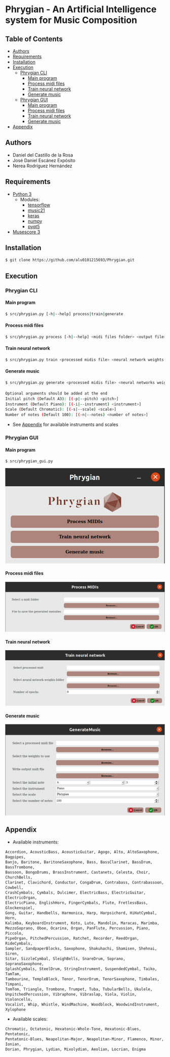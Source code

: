 # Phrygian - An Artificial Intelligence system for Music Composition <!-- omit in toc -->

## Table of Contents  <!-- omit in toc -->
- [Authors](#authors)
- [Requirements](#requirements)
- [Installation](#installation)
- [Execution](#execution)
  - [Phrygian CLI](#phrygian-cli)
    - [Main program](#main-program)
    - [Process midi files](#process-midi-files)
    - [Train neural network](#train-neural-network)
    - [Generate music](#generate-music)
  - [Phrygian GUI](#phrygian-gui)
    - [Main program](#main-program-1)
    - [Process midi files](#process-midi-files-1)
    - [Train neural network](#train-neural-network-1)
    - [Generate music](#generate-music-1)
- [Appendix](#appendix)

## Authors
  * Daniel del Castillo de la Rosa
  * José Daniel Escánez Expósito
  * Nerea Rodríguez Hernández

## Requirements
  * [Python 3](https://www.python.org/downloads/)
    * Modules:
        - [tensorflow](https://www.tensorflow.org/install)
        - [music21](https://web.mit.edu/music21/doc/installing/)
        - [keras](https://keras.io/about/#installation-amp-compatibility)
        - [numpy](https://numpy.org/install/)
        - [pyqt5](https://pypi.org/project/PyQt5/)
  * [Musescore 3](https://musescore.org/en/download)


## Installation

```bash
$ git clone https://github.com/alu0101215693/Phrygian.git
```

## Execution
### Phrygian CLI
#### Main program
```bash
$ src/phrygian.py [-h|--help] process|train|generate
```
#### Process midi files
```bash
$ src/phrygian.py process [-h|--help] <midi files folder> <output file>
```
#### Train neural network
```bash
$ src/phrygian.py train <processed midis file> <neural network weights folder> <number of epochs>
```
#### Generate music
```bash
$ src/phrygian.py generate <processed midis file> <neural networks weights> <output midi file>

Optional arguments should be added at the end
Initial pitch (Default A3): [(-p|--pitch) <pitch>] 
Instrument (Default Piano): [(-i|--instrument) <instrument>]
Scale (Default Chromatic): [(-s|--scale) <scale>] 
Number of notes (Default 100): [(-n|--notes) <number of notes>] 
```
  * See [Appendix](#appendix) for available instruments and scales

### Phrygian GUI
#### Main program
```bash
$ src/phrygian_gui.py
```
![Main program Image](./images/main_program.png)
#### Process midi files
![Process midi files Image](./images/process.png)
#### Train neural network
![Train neural network Image](./images/train.png)
#### Generate music
![Generate music Image](./images/generate.png)

## Appendix
* Available instruments: 
```
Accordion, AcousticBass, AcousticGuitar, Agogo, Alto, AltoSaxophone, Bagpipes,
Banjo, Baritone, BaritoneSaxophone, Bass, BassClarinet, BassDrum, BassTrombone,
Bassoon, BongoDrums, BrassInstrument, Castanets, Celesta, Choir, ChurchBells,
Clarinet, Clavichord, Conductor, CongaDrum, Contrabass, Contrabassoon, Cowbell,
CrashCymbals, Cymbals, Dulcimer, ElectricBass, ElectricGuitar, ElectricOrgan,
ElectricPiano, EnglishHorn, FingerCymbals, Flute, FretlessBass, Glockenspiel,
Gong, Guitar, Handbells, Harmonica, Harp, Harpsichord, HiHatCymbal, Horn,
Kalimba, KeyboardInstrument, Koto, Lute, Mandolin, Maracas, Marimba,
MezzoSoprano, Oboe, Ocarina, Organ, PanFlute, Percussion, Piano, Piccolo,
PipeOrgan, PitchedPercussion, Ratchet, Recorder, ReedOrgan, RideCymbals,
Sampler, SandpaperBlocks, Saxophone, Shakuhachi, Shamisen, Shehnai, Siren,
Sitar, SizzleCymbal, SleighBells, SnareDrum, Soprano, SopranoSaxophone,
SplashCymbals, SteelDrum, StringInstrument, SuspendedCymbal, Taiko, TamTam,
Tambourine, TempleBlock, Tenor, TenorDrum, TenorSaxophone, Timbales, Timpani,
TomTom, Triangle, Trombone, Trumpet, Tuba, TubularBells, Ukulele,
UnpitchedPercussion, Vibraphone, Vibraslap, Viola, Violin, Violoncello,
Vocalist, Whip, Whistle, WindMachine, Woodblock, WoodwindInstrument, Xylophone
```

* Available scales:
```
Chromatic, Octatonic, Hexatonic-Whole-Tone, Hexatonic-Blues, Pentatonic,
Pentatonic-Blues, Neapolitan-Major, Neapolitan-Minor, Flamenco, Minor, Ionian,
Dorian, Phrygian, Lydian, Mixolydian, Aeolian, Locrian, Enigma
```
